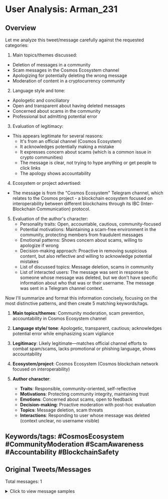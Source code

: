 # User Analysis: Arman_231

## Overview

<think>
Let me analyze this tweet/message carefully against the requested categories:

1. Main topics/themes discussed:
- Deletion of messages in a community
- Scam messages in the Cosmos Ecosystem channel
- Apologizing for potentially deleting the wrong message
- Moderation of content in a cryptocurrency community

2. Language style and tone:
- Apologetic and conciliatory
- Open and transparent about having deleted messages
- Concerned about scams in the community
- Professional but admitting potential error

3. Evaluation of legitimacy:
- This appears legitimate for several reasons:
  - It's from an official channel (Cosmos Ecosystem)
  - It acknowledges potentially making a mistake
  - It expresses concern about scams (which is a common issue in crypto communities)
  - The message is clear, not trying to hype anything or get people to click links
  - The apology shows accountability

4. Ecosystem or project advertised:
- The message is from the "Cosmos Ecosystem" Telegram channel, which relates to the Cosmos project - a blockchain ecosystem focused on interoperability between different blockchains through its IBC (Inter-Blockchain Communication) protocol.

5. Evaluation of the author's character:
   - Personality traits: Open, accountable, cautious, community-focused
   - Potential motivations: Maintaining a scam-free environment in the community, protecting members from fraudulent messages
   - Emotional patterns: Shows concern about scams, willing to apologize if wrong
   - Decision-making approach: Proactive in removing suspicious content, but also reflective and willing to acknowledge potential mistakes
   - List of discussed topics: Message deletion, scams in community
   - List of interacted users: The message was sent in response to someone whose message was deleted, but we don't have specific information about who that was or their username. The message was sent in a Telegram channel context.

Now I'll summarize and format this information concisely, focusing on the most distinctive patterns, and then create 5 matching keywords/tags.
</think>

1. **Main topics/themes**: Community moderation, scam prevention, accountability in Cosmos Ecosystem channel  

2. **Language style/ tone**: Apologetic, transparent, cautious; acknowledges potential error while emphasizing scam vigilance  

3. **Legitimacy**: Likely legitimate—matches official channel efforts to combat spam/scams, lacks promotional or phishing language, shows accountability  

4. **Ecosystem/project**: Cosmos Ecosystem (Cosmos blockchain network focused on interoperability)  

5. **Author character**:  
   - **Traits**: Responsible, community-oriented, self-reflective  
   - **Motivations**: Protecting community integrity, maintaining trust  
   - **Emotions**: Concerned about scams, open to feedback  
   - **Decision-making**: Proactive moderation with post-hoc evaluation  
   - **Topics**: Message deletion, scam threats  
   - **Interactions**: Responding to user whose message was deleted (context unclear, no username visible)  

**Keywords/tags**: #CosmosEcosystem #CommunityModeration #ScamAwareness #Accountability #BlockchainSafety
---
## Original Tweets/Messages

Total messages: 1

<details>
<summary>Click to view message samples</summary>

| Type | Content |
|------|---------|
| telegram_message | {"message_id": 13360, "text": "I'm sorry if I deleted your message. Perhaps I was wrong. There are a lot of scam messages here", "date": "2024-03-20T13:41:35+00:00", "channel": {"id": 1230697205, "... |

</details>
